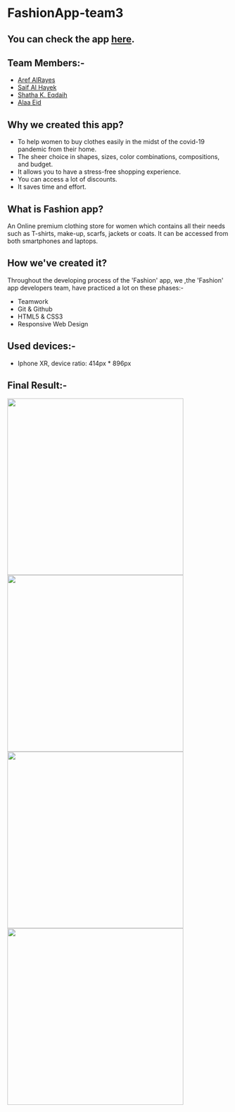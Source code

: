 # FashionApp-team3 

## You can check the app [here]().


## Team Members:-

- [Aref AlRayes](https://github.com/arefalrayes)
- [Saif Al Hayek](https://github.com/SaifHayek)
- [Shatha K. Eqdaih](https://github.com/shathakh)
- [Alaa Eid](https://github.com/AlaaEid-1) 


## Why we created this app?

- To help women to buy clothes easily in the midst of the covid-19 pandemic from their home. 
- The sheer choice in shapes, sizes, color combinations, compositions, and budget.
- It allows you to have a stress-free shopping experience.
- You can access a lot of discounts.
- It saves time and effort.

## What is Fashion app?

An Online premium clothing store for women which contains all their needs such as T-shirts, make-up, scarfs, jackets or coats. It can be accessed from both smartphones and laptops.  

## How we've created it?

Throughout the developing process of the 'Fashion' app, we ,the 'Fashion' app developers team, have practiced a lot on these phases:-

- Teamwork
- Git & Github
- HTML5 & CSS3
- Responsive Web Design

## Used devices:-

- Iphone XR, device ratio: 414px \* 896px

## Final Result:-

<p float="left">
  <img src="https://i.ibb.co/0BVn4Mx/page1.jpg" width="400" />
  <img src="https://i.ibb.co/2dTw862/page2.jpg" width="400" /> 
  <img src="https://i.ibb.co/yW14g65/page3.jpg" width="400" />
  <img src="https://i.ibb.co/L1WqQpy/page4.jpg" width="400" />
</p>